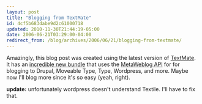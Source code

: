 ```yaml
---
layout: post
title: "Blogging from TextMate"
id: 4cf5b683dabe9d2c61000718
updated: 2010-11-30T21:44:19-05:00
date: 2006-06-21T03:29:00-04:00
redirect_from: /blog/archives/2006/06/21/blogging-from-textmate/
---
```


<p>
Amazingly, this blog post was created using the latest version of <a href="http://macromates.com/">TextMate</a>. It has an <a href="http://macromates.com/blog/archives/2006/06/19/blogging-from-textmate/">incredible new bundle</a> that uses the <a href="http://www.xmlrpc.com/metaWeblogApi">MetaWeblog API</a> for for blogging to Drupal, Moveable Type, Type, Wordpress, and more. Maybe now I'll blog more since it's so easy (yeah, right).

</p>
<p>
<b>update:</b> unfortunately wordpress doesn't understand Textile. I'll have to fix that.

</p>
